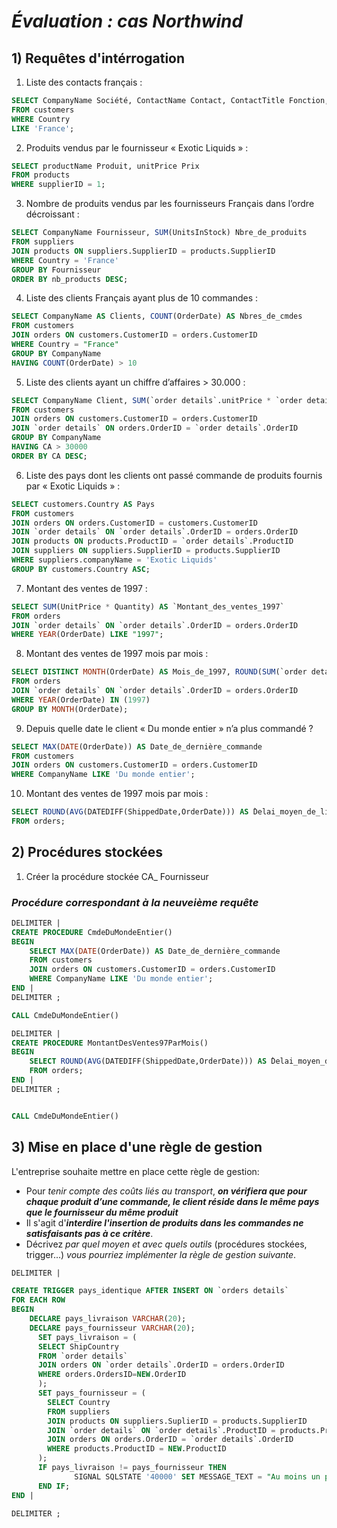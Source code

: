 # *Évaluation :* ***cas Northwind***

## **1) Requêtes d'intérrogation**

01. Liste des contacts français :
```sql
SELECT CompanyName Société, ContactName Contact, ContactTitle Fonction, Phone Num_de_téléphone
FROM customers
WHERE Country
LIKE 'France';
```

02. Produits vendus par le fournisseur « Exotic Liquids » :
```sql
SELECT productName Produit, unitPrice Prix
FROM products
WHERE supplierID = 1;
```
03. Nombre de produits vendus par les fournisseurs Français dans l’ordre décroissant :
```sql
SELECT CompanyName Fournisseur, SUM(UnitsInStock) Nbre_de_produits
FROM suppliers
JOIN products ON suppliers.SupplierID = products.SupplierID
WHERE Country = 'France'
GROUP BY Fournisseur
ORDER BY nb_products DESC;
```
04. Liste des clients Français ayant plus de 10 commandes :
```sql
SELECT CompanyName AS Clients, COUNT(OrderDate) AS Nbres_de_cmdes
FROM customers
JOIN orders ON customers.CustomerID = orders.CustomerID
WHERE Country = "France" 
GROUP BY CompanyName
HAVING COUNT(OrderDate) > 10
```
05. Liste des clients ayant un chiffre d’affaires > 30.000 :
```sql
SELECT CompanyName Client, SUM(`order details`.unitPrice * `order details`.Quantity) CA, Country Pays
FROM customers
JOIN orders ON customers.CustomerID = orders.CustomerID
JOIN `order details` ON orders.OrderID = `order details`.OrderID 
GROUP BY CompanyName 
HAVING CA > 30000
ORDER BY CA DESC;
```
06. Liste des pays dont les clients ont passé commande de produits fournis par « Exotic Liquids » :
```sql
SELECT customers.Country AS Pays
FROM customers
JOIN orders ON orders.CustomerID = customers.CustomerID
JOIN `order details` ON `order details`.OrderID = orders.OrderID
JOIN products ON products.ProductID = `order details`.ProductID
JOIN suppliers ON suppliers.SupplierID = products.SupplierID
WHERE suppliers.companyName = 'Exotic Liquids'
GROUP BY customers.Country ASC;
```
07. Montant des ventes de 1997 :
```sql
SELECT SUM(UnitPrice * Quantity) AS `Montant_des_ventes_1997`
FROM orders
JOIN `order details` ON `order details`.OrderID = orders.OrderID
WHERE YEAR(OrderDate) LIKE "1997";
```
08. Montant des ventes de 1997 mois par mois :
```sql
SELECT DISTINCT MONTH(OrderDate) AS Mois_de_1997, ROUND(SUM(`order details`.UnitPrice*`order details`.Quantity),2) AS `Montant_des_ventes_de_1997`
FROM orders
JOIN `order details` ON `order details`.OrderID = orders.OrderID
WHERE YEAR(OrderDate) IN (1997)
GROUP BY MONTH(OrderDate);
```
09. Depuis quelle date le client « Du monde entier » n’a plus commandé ?
```sql
SELECT MAX(DATE(OrderDate)) AS Date_de_dernière_commande
FROM customers
JOIN orders ON customers.CustomerID = orders.CustomerID
WHERE CompanyName LIKE 'Du monde entier';
```
10. Montant des ventes de 1997 mois par mois :
```sql
SELECT ROUND(AVG(DATEDIFF(ShippedDate,OrderDate))) AS ̀Delai_moyen_de_livraison_en_jours
FROM orders;
```

## **2) Procédures stockées**
01. Créer la procédure stockée CA_ Fournisseur  
### *Procédure correspondant à la neuveième requête*
```sql
DELIMITER |
CREATE PROCEDURE CmdeDuMondeEntier()
BEGIN
    SELECT MAX(DATE(OrderDate)) AS Date_de_dernière_commande
    FROM customers
    JOIN orders ON customers.CustomerID = orders.CustomerID
    WHERE CompanyName LIKE 'Du monde entier';
END |
DELIMITER ;

CALL CmdeDuMondeEntier()
```
<!-- mettre un ; aprés END si je test avec l'extention mysql -->

```sql
DELIMITER |
CREATE PROCEDURE MontantDesVentes97ParMois()
BEGIN
    SELECT ROUND(AVG(DATEDIFF(ShippedDate,OrderDate))) AS ̀Delai_moyen_de_livraison_en_jours
    FROM orders;
END |
DELIMITER ;


CALL CmdeDuMondeEntier()

```
<!-- Ne pas oublier les parenthèses à la création -->
## 3) **Mise en place d'une règle de gestion**

L'entreprise souhaite mettre en place cette règle de gestion: 
*  Pour *tenir compte des coûts liés au transport*, ***on vérifiera que pour chaque produit d’une commande, le client réside dans le même pays que le fournisseur du même produit***
* Il s'agit d'***interdire l'insertion de produits dans les commandes ne satisfaisants pas à ce critère***.
* Décrivez *par quel moyen et avec quels outils* (procédures stockées, trigger...) *vous pourriez implémenter la règle de gestion suivante*.
```sql
DELIMITER |

CREATE TRIGGER pays_identique AFTER INSERT ON `orders details`
FOR EACH ROW
BEGIN
    DECLARE pays_livraison VARCHAR(20);
    DECLARE pays_fournisseur VARCHAR(20);
      SET pays_livraison = (
      SELECT ShipCountry
      FROM `order details`
      JOIN orders ON `order details`.OrderID = orders.OrderID
      WHERE orders.OrdersID=NEW.OrderID
      );
      SET pays_fournisseur = (
        SELECT Country
        FROM suppliers
        JOIN products ON suppliers.SuplierID = products.SupplierID
        JOIN `order details` ON `order details`.ProductID = products.ProductID
        JOIN orders ON orders.OrderID = `order details`.OrderID
        WHERE products.ProductID = NEW.ProductID
      );
      IF pays_livraison != pays_fournisseur THEN
              SIGNAL SQLSTATE '40000' SET MESSAGE_TEXT = "Au moins un produit ne provient pas d'un pays étranger";
      END IF;
END |

DELIMITER ;
```